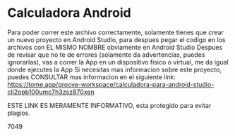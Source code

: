 # Calculadora Android
Para poder correr este archivo correctamente, solamente tienes que crear un nuevo proyecto en Android Studio, para despues pegar el codigo en los archivos con EL MISMO NOMBRE obviamente en Android Studio 
Despues de revisar que no te de errores (solamente da advertencias, puedes ignorarlas), vas a correr la App en un dispositivo fisico o virtual, me da igual donde ejecutes la App 
Si necesitas mas informacion sobre este proyecto, puedes CONSULTAR mas informacion en el siguiente link: https://tome.app/groove-workspace/calculadora-para-android-studio-cli2opb100umc7h3zsz870xen

ESTE LINK ES MERAMENTE INFORMATIVO, esta protegido para evitar plagios.

7049
